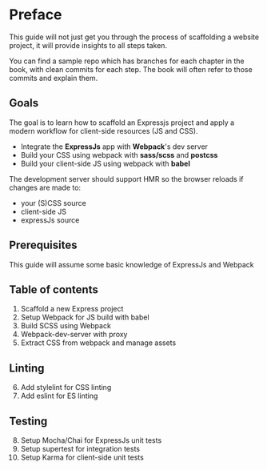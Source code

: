 # Preface

This guide will not just get you through the process of scaffolding a website project,
 it will provide insights to all steps taken.

You can find a sample repo which has branches for each chapter in the book, with clean commits for each step. The book
 will often refer to those commits and explain them.

## Goals

The goal is to learn how to scaffold an Expressjs project and apply a modern workflow for client-side resources (JS and CSS).

- Integrate the **ExpressJs** app with **Webpack**'s dev server
- Build your CSS using webpack with **sass/scss** and **postcss**
- Build your client-side JS using webpack with **babel**

The development server should support HMR so the browser reloads
 if changes are made to:
- your (S)CSS source
- client-side JS
- expressJs source

## Prerequisites

This guide will assume some basic knowledge of ExpressJs and Webpack

## Table of contents

1. Scaffold a new Express project
2. Setup Webpack for JS build with babel
3. Build SCSS using Webpack
4. Webpack-dev-server with proxy
5. Extract CSS from webpack and manage assets

## Linting
6. Add stylelint for CSS linting
7. Add eslint for ES linting

## Testing
8. Setup Mocha/Chai for ExpressJs unit tests
9. Setup supertest for integration tests
10. Setup Karma for client-side unit tests
